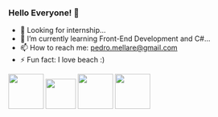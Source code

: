 ### Hello Everyone! 👋

- 🔭 Looking for internship...
- 🌱 I’m currently learning Front-End Development and C#...
- 📫 How to reach me: pedro.mellare@gmail.com
- ⚡ Fun fact: I love beach :)

<div>
<img src="https://cdn.jsdelivr.net/gh/devicons/devicon/icons/csharp/csharp-original.svg" height= 70px width= 70px/>

  
<img src="https://cdn.jsdelivr.net/gh/devicons/devicon/icons/javascript/javascript-original.svg" height= 60px width= 60px/>

  
<img src="https://cdn.jsdelivr.net/gh/devicons/devicon/icons/css3/css3-original-wordmark.svg" height= 70px width= 70px/>

  
<img src="https://cdn.jsdelivr.net/gh/devicons/devicon/icons/html5/html5-original-wordmark.svg" height= 70px width= 70px/>

  
</div>
